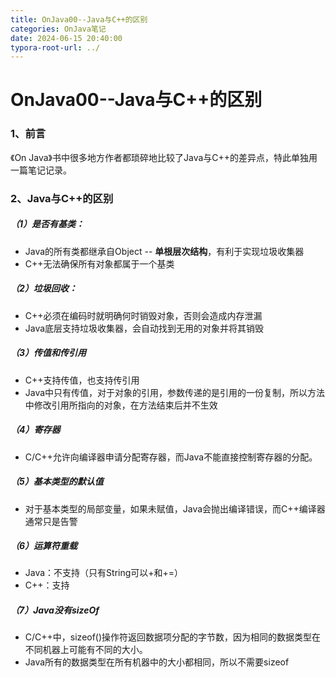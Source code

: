 ```yaml
---
title: OnJava00--Java与C++的区别
categories: OnJava笔记
date: 2024-06-15 20:40:00
typora-root-url: ../  
---
```


# OnJava00--Java与C++的区别

### 1、前言

《On Java》书中很多地方作者都琐碎地比较了Java与C++的差异点，特此单独用一篇笔记记录。

### 2、Java与C++的区别

##### （1）是否有基类：

- Java的所有类都继承自Object -- **单根层次结构**，有利于实现垃圾收集器
- C++无法确保所有对象都属于一个基类

##### （2）垃圾回收：

- C++必须在编码时就明确何时销毁对象，否则会造成内存泄漏
- Java底层支持垃圾收集器，会自动找到无用的对象并将其销毁

##### （3）传值和传引用

- C++支持传值，也支持传引用
- Java中只有传值，对于对象的引用，参数传递的是引用的一份复制，所以方法中修改引用所指向的对象，在方法结束后并不生效

##### （4）寄存器

- C/C++允许向编译器申请分配寄存器，而Java不能直接控制寄存器的分配。

##### （5）基本类型的默认值

- 对于基本类型的局部变量，如果未赋值，Java会抛出编译错误，而C++编译器通常只是告警

##### （6）运算符重载

- Java：不支持（只有String可以+和+=）
- C++：支持

##### （7）Java没有sizeOf

- C/C++中，sizeof()操作符返回数据项分配的字节数，因为相同的数据类型在不同机器上可能有不同的大小。
- Java所有的数据类型在所有机器中的大小都相同，所以不需要sizeof